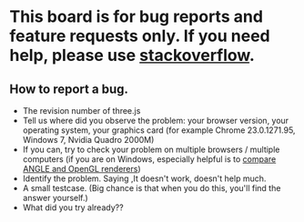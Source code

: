 # This board is for bug reports and feature requests only. If you need help, please use [stackoverflow](http://stackoverflow.com/questions/tagged/three.js).

## How to report a bug.

* The revision number of three.js
* Tell us where did you observe the problem: your browser version, your operating system, your graphics card (for example Chrome 23.0.1271.95, Windows 7, Nvidia Quadro 2000M)
* If you can, try to check your problem on multiple browsers / multiple computers (if you are on Windows, especially helpful is to [compare ANGLE and OpenGL renderers](https://github.com/mrdoob/three.js/wiki/How-to-use-OpenGL-or-ANGLE-rendering-on-Windows))
* Identify the problem. Saying ,It doesn't work, doesn't help much.
* A small testcase. (Big chance is that when you do this, you'll find the answer yourself.)
* What did you try already??